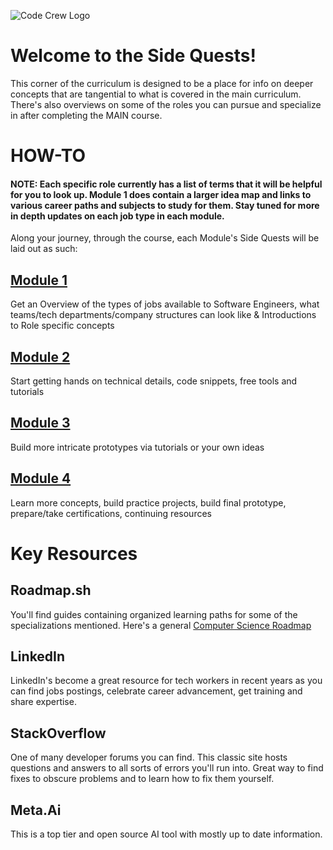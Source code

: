 ![Code Crew Logo](/Imgs/codecrewlogo.png  "image_tooltip")

# Welcome to the Side Quests!

This corner of the curriculum is designed to be a place for info on deeper concepts that are tangential to what is covered in the main curriculum. There's also overviews on some of the roles you can pursue and specialize in after completing the MAIN course.

# HOW-TO

#### NOTE: Each specific role currently has a list of terms that it will be helpful for you to look up. Module 1 does contain a larger idea map and links to various career paths and subjects to study for them. Stay tuned for more in depth updates on each job type in each module.

Along your journey, through the course, each Module's Side Quests will be laid out as such:

## [Module 1](/Side_Quests/Module_1/)

Get an Overview of the types of jobs available to Software Engineers, what teams/tech departments/company structures can look like
& Introductions to Role specific concepts

## [Module 2](/Side_Quests/Module_2/)

Start getting hands on technical details, code snippets, free tools and tutorials

## [Module 3](/Side_Quests/Module_3/)

Build more intricate prototypes via tutorials or your own ideas

## [Module 4](/Side_Quests/Module_4/)

Learn more concepts, build practice projects, build final prototype, prepare/take certifications, continuing resources

# Key Resources

## Roadmap.sh

You'll find guides containing organized learning paths for some of the specializations mentioned. Here's a general [Computer Science Roadmap](https://roadmap.sh/computer-science)

## LinkedIn

LinkedIn's become a great resource for tech workers in recent years as you can find jobs postings, celebrate career advancement, get training and share expertise.

## StackOverflow

One of many developer forums you can find. This classic site hosts questions and answers to all sorts of errors you'll run into. Great way to find fixes to obscure problems and to learn how to fix them yourself.

## Meta.Ai

This is a top tier and open source AI tool with mostly up to date information.